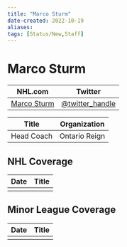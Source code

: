 ```yaml
---
title: "Marco Sturm"
date-created: 2022-10-19
aliases: 
tags: [Status/New,Staff]
---
```


# Marco Sturm

| NHL.com | Twitter |
| ------- | ------- |
| [Marco Sturm]() | [@twitter_handle](https://twitter.com/)

| Title      | Organization  |
| ---------- | ------------- |
| Head Coach | Ontario Reign | 



## NHL  Coverage
| Date | Title |
| ---- | ----- |
|      |       |



## Minor League Coverage
| Date | Title |
| ---- | ----- |
|      |       |


